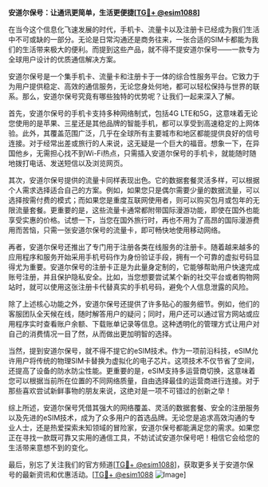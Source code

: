 **安道尔保号：让通讯更简单，生活更便捷[[TG💪+ @esim1088](https://t.me/s/esim1088)]**

在当今这个信息化飞速发展的时代，手机卡、流量卡以及注册卡已经成为我们生活中不可或缺的一部分。无论是日常沟通还是商务往来，一张合适的SIM卡都能为我们的生活带来极大的便利。而提到这些产品，就不得不提安道尔保号——一款专为全球用户设计的优质通信解决方案。

安道尔保号是一个集手机卡、流量卡和注册卡于一体的综合性服务平台。它致力于为用户提供稳定、高效的通信服务，无论您身处何地，都可以轻松保持与世界的联系。那么，安道尔保号究竟有哪些独特的优势呢？让我们一起来深入了解。

首先，安道尔保号的手机卡支持多种网络制式，包括4G LTE和5G，这意味着无论您使用的是苹果、三星还是其他品牌的智能手机，都可以享受到高速稳定的上网体验。此外，其覆盖范围广泛，几乎在全球所有主要城市和地区都能提供良好的信号连接。对于经常出差或旅行的人来说，这无疑是一个巨大的福音。想象一下，在异国他乡，无需担心找不到Wi-Fi热点，只需插入安道尔保号的手机卡，就能随时随地拨打电话、发送短信以及浏览网页。

其次，安道尔保号提供的流量卡同样表现出色。它的数据套餐灵活多样，可以根据个人需求选择适合自己的方案。例如，如果您只是偶尔需要少量的数据流量，可以选择按需付费的模式；而如果您是重度互联网使用者，则可以购买包月或包年的无限流量套餐。更重要的是，这些流量卡通常都附带国际漫游功能，即使在国外也能享受实惠的价格。试想一下，当您在国外旅行时，再也不用为了高昂的国际漫游费用而苦恼，只需一张安道尔保号的流量卡，即可畅快地使用移动网络。

再者，安道尔保号还推出了专门用于注册各类在线服务的注册卡。随着越来越多的应用程序和服务开始采用手机号码作为身份验证手段，拥有一个可靠的虚拟号码显得尤为重要。安道尔保号的注册卡正是为此量身定制的，它能够帮助用户快速完成账号注册，并且保护隐私安全。比如，当您想要尝试某个新的社交平台或者购物网站时，就可以使用这张注册卡代替真实的手机号码，避免个人信息泄露的风险。

除了上述核心功能之外，安道尔保号还提供了许多贴心的服务细节。例如，他们的客服团队全天候在线，随时解答用户的疑问；同时，用户还可以通过官方网站或应用程序实时查看账户余额、下载账单记录等信息。这种透明化的管理方式让用户对自己的消费情况一目了然，从而做出更加明智的选择。

当然，提到安道尔保号，就不得不提它的eSIM技术。作为一项前沿科技，eSIM允许用户将传统的物理SIM卡替换为虚拟化的电子芯片。这项技术不仅节省了空间，还提高了设备的防水防尘性能。更重要的是，eSIM支持多运营商切换，这意味着您可以根据当前所在位置的不同网络质量，自由选择最佳的运营商进行连接。对于那些喜欢尝试新鲜事物的朋友来说，这绝对是一项不可错过的创新之举！

综上所述，安道尔保号凭借其强大的网络覆盖、灵活的数据套餐、安全的注册服务以及先进的eSIM技术，成为了众多用户的首选品牌。无论您是追求高效沟通的专业人士，还是热爱探索未知领域的冒险家，安道尔保号都能满足您的需求。如果您正在寻找一款既可靠又实用的通信工具，不妨试试安道尔保号吧！相信它会给您的生活带来意想不到的变化。

最后，别忘了关注我们的官方频道[[TG💪+ @esim1088](https://t.me/s/esim1088)]，获取更多关于安道尔保号的最新资讯和优惠活动。[[TG💪+ @esim1088](https://t.me/s/esim1088) ![Image](https://i.postimg.cc/4NQfJmqS/Snipaste-2025-05-13-00-14-12.png)]
